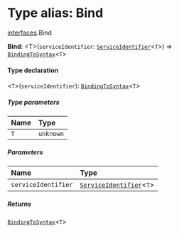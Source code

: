 # Type alias: Bind

[interfaces](/auto-docs/free-layout-editor/modules/interfaces.md).Bind

**Bind**: \<T>(`serviceIdentifier`: [`ServiceIdentifier`](/auto-docs/free-layout-editor/types/interfaces.ServiceIdentifier.md)<`T`>) => [`BindingToSyntax`](/auto-docs/free-layout-editor/interfaces/interfaces.BindingToSyntax.md)<`T`>

#### Type declaration

<`T`>(`serviceIdentifier`): [`BindingToSyntax`](/auto-docs/free-layout-editor/interfaces/interfaces.BindingToSyntax.md)<`T`>

##### Type parameters

| Name | Type |
| :------ | :------ |
| `T` | `unknown` |

##### Parameters

| Name | Type |
| :------ | :------ |
| `serviceIdentifier` | [`ServiceIdentifier`](/auto-docs/free-layout-editor/types/interfaces.ServiceIdentifier.md)<`T`> |

##### Returns

[`BindingToSyntax`](/auto-docs/free-layout-editor/interfaces/interfaces.BindingToSyntax.md)<`T`>
